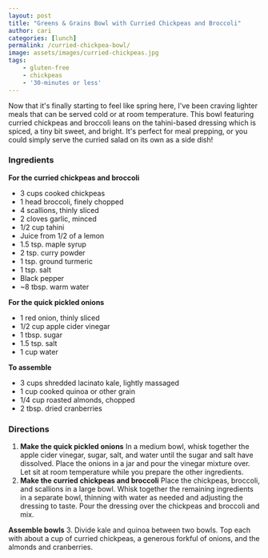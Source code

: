 ```yaml
---
layout: post
title: "Greens & Grains Bowl with Curried Chickpeas and Broccoli"
author: cari
categories: [lunch]
permalink: /curried-chickpea-bowl/
image: assets/images/curried-chickpeas.jpg
tags:
    - gluten-free
    - chickpeas
    - '30-minutes or less'
---
```


Now that it's finally starting to feel like spring here, I've been craving lighter meals that can be served cold or at room temperature. This bowl featuring curried chickpeas and broccoli leans on the tahini-based dressing which is spiced, a tiny bit sweet, and bright. It's perfect for meal prepping, or you could simply serve the curried salad on its own as a side dish!

<h3> Ingredients </h3>

**For the curried chickpeas and broccoli**
- 3 cups cooked chickpeas
- 1 head broccoli, finely chopped
- 4 scallions, thinly sliced
- 2 cloves garlic, minced
- 1/2 cup tahini
- Juice from 1/2 of a lemon
- 1.5 tsp. maple syrup
- 2 tsp. curry powder
- 1 tsp. ground turmeric
- 1 tsp. salt
- Black pepper
- ~8 tbsp. warm water

**For the quick pickled onions**
- 1 red onion, thinly sliced
- 1/2 cup apple cider vinegar
- 1 tbsp. sugar
- 1.5 tsp. salt
- 1 cup water

**To assemble**
- 3 cups shredded lacinato kale, lightly massaged
- 1 cup cooked quinoa or other grain
- 1/4 cup roasted almonds, chopped
- 2 tbsp. dried cranberries

<h3> Directions </h3>

1. **Make the quick pickled onions** In a medium bowl, whisk together the apple cider vinegar, sugar, salt, and water until the sugar and salt have dissolved. Place the onions in a jar and pour the vinegar mixture over. Let sit at room temperature while you prepare the other ingredients.
2. **Make the curried chickpeas and broccoli** Place the chickpeas, broccoli, and scallions in a large bowl. Whisk together the remaining ingredients in a separate bowl, thinning with water as needed and adjusting the dressing to taste. Pour the dressing over the chickpeas and broccoli and mix.

**Assemble bowls**
3. Divide kale and quinoa between two bowls. Top each with about a cup of curried chickpeas, a generous forkful of onions, and the almonds and cranberries.